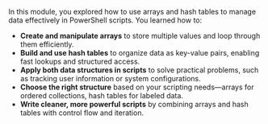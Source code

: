 In this module, you explored how to use arrays and hash tables to manage data effectively in PowerShell scripts. You learned how to:

- **Create and manipulate arrays** to store multiple values and loop through them efficiently.
- **Build and use hash tables** to organize data as key-value pairs, enabling fast lookups and structured access.
- **Apply both data structures in scripts** to solve practical problems, such as tracking user information or system configurations.
- **Choose the right structure** based on your scripting needs—arrays for ordered collections, hash tables for labeled data.
- **Write cleaner, more powerful scripts** by combining arrays and hash tables with control flow and iteration.
